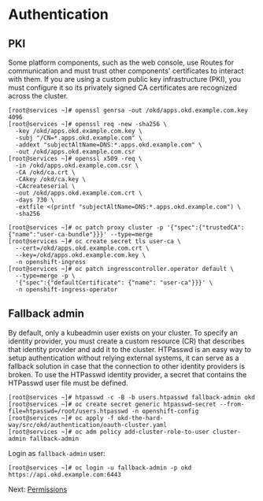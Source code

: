 # Authentication

## PKI

Some platform components, such as the web console, use Routes for communication
and must trust other components' certificates to interact with them. If you are
using a custom public key infrastructure (PKI), you must configure it so its
privately signed CA certificates are recognized across the cluster.

```shell
[root@services ~]# openssl genrsa -out /okd/apps.okd.example.com.key 4096
[root@services ~]# openssl req -new -sha256 \
  -key /okd/apps.okd.example.com.key \
  -subj "/CN=*.apps.okd.example.com" \
  -addext "subjectAltName=DNS:*.apps.okd.example.com" \
  -out /okd/apps.okd.example.com.csr
[root@services ~]# openssl x509 -req \
  -in /okd/apps.okd.example.com.csr \
  -CA /okd/ca.crt \
  -CAkey /okd/ca.key \
  -CAcreateserial \
  -out /okd/apps.okd.example.com.crt \
  -days 730 \
  -extfile <(printf "subjectAltName=DNS:*.apps.okd.example.com") \
  -sha256
```

```shell
[root@services ~]# oc patch proxy cluster -p '{"spec":{"trustedCA":{"name":"user-ca-bundle"}}}' --type=merge
[root@services ~]# oc create secret tls user-ca \
  --cert=/okd/apps.okd.example.com.crt \
  --key=/okd/apps.okd.example.com.key \
  -n openshift-ingress
[root@services ~]# oc patch ingresscontroller.operator default \
  --type=merge -p \
  '{"spec":{"defaultCertificate": {"name": "user-ca"}}}' \
  -n openshift-ingress-operator
```

## Fallback admin

By default, only a kubeadmin user exists on your cluster. To specify an identity
provider, you must create a custom resource (CR) that describes that identity
provider and add it to the cluster. HTPasswd is an easy way to setup
authentication without relying external systems, it can serve as a fallback
solution in case that the connection to other identity providers is broken. To
use the HTPasswd identity provider, a secret that contains the HTPasswd user
file must be defined.

```shell
[root@services ~]# htpasswd -c -B -b users.htpasswd fallback-admin okd
[root@services ~]# oc create secret generic htpasswd-secret --from-file=htpasswd=/root/users.htpasswd -n openshift-config
[root@services ~]# oc apply -f okd-the-hard-way/src/okd/authentication/oauth-cluster.yaml
[root@services ~]# oc adm policy add-cluster-role-to-user cluster-admin fallback-admin
```

Login as `fallback-admin` user:

```shell
[root@services ~]# oc login -u fallback-admin -p okd https://api.okd.example.com:6443
```

Next: [Permissions](11-permissions.md)
